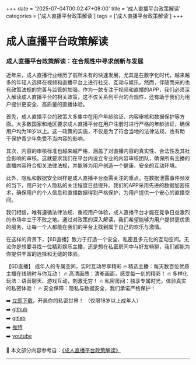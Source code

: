 +++
date = '2025-07-04T00:02:47+08:00'
title = '成人直播平台政策解读'
categories = ['成人直播平台政策解读']
tags = ['成人直播平台政策解读']
+++

# 成人直播平台政策解读

### 成人直播平台政策解读：在合规性中寻求创新与发展

近年来，成人直播行业经历了前所未有的快速发展，尤其是在数字化时代，越来越多的年轻人选择在视频和直播平台上进行社交、互动与娱乐。然而，伴随而来的也有政策法规的完善与监管的加强。作为一款专注于视频和直播的APP，我们必须深入解读成人直播平台的相关政策，这不仅关系到平台的合规性，还有助于我们为用户提供更安全、高质量的直播体验。

首先，成人直播平台的政策大多集中在用户年龄验证、内容审核和数据保护等方面。大多数国家和地区要求成人直播平台在用户注册时进行严格的年龄验证，确保用户均为18岁以上。这一政策的实施，不仅是为了符合当地的法律法规，也有助于保护青少年免受不当内容的影响。

其次，内容的审核标准也越来越严格，涵盖了对直播内容的真实性、合法性及其社会影响的审核。这就要求我们在平台内设立专业的内容审核团队，确保所有主播的直播内容符合相关法律法规，并能够为用户创造一个健康、安全的互动环境。

此外，隐私和数据安全同样是成人直播平台亟需关注的重点。在数据泄露事件频发的当下，用户对个人隐私的关注程度日益提升。我们的APP采用先进的数据加密技术，确保用户的个人信息和直播数据得到严格保护，为用户提供一个安心的直播空间。

我们相信，唯有遵循法律法规、重视用户体验，成人直播平台才能在竞争日益激烈的市场中立于不败之地。通过对政策的深入解读，我们希望能够为用户提供更优质的服务，让每一个人都能在我们的平台上找到属于自己的欢乐与激情。

在这样的背景下，【6D直播】致力于打造一个安全、私密且多元化的互动空间。无论你是想要寻找一位精彩娱乐主播，还是想在私密房间中与好友畅聊，我们都能为你提供丰富的选择和无缝的体验。

【6D直播】
成年人的专属空间，实时互动尽享精彩
🔥 精选主播：每天数百位优质主播在线随时与你互动！
🔥 高清画质：清晰画面，感受每一刻的精彩！
🔥 多样化玩法：语音聊天、游戏互动，刺激无穷！
🔥 私密房间：独享专属时光，体验真实的私密体验！
🔥 安全保障：隐私与数据安全，我们承诺严格保护！

➡️ [立即下载](https://down123.s3.ap-east-1.amazonaws.com/down/down.html?channelCode=blog)，开启你的私密世界！
（仅限18岁以上成年人）  
➡️ [github](https://aldult-live.github.io/)  
➡️ [gitlab](https://seo-09598d.gitlab.io/)  
➡️ [推特](https://x.com/wegame33)  
➡️ [youtube](https://www.youtube.com/@6Dlive)


📘 本文部分内容参考自：[《成人直播平台政策解读》](https://github.com/bantangzhibo66688/live)

---
